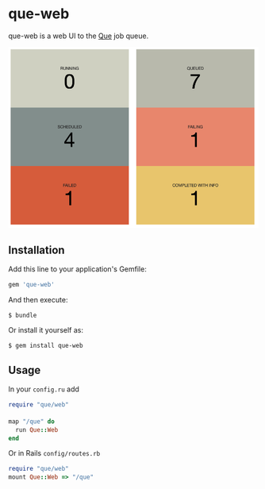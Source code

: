 # que-web

que-web is a web UI to the [Que](https://github.com/chanks/que) job queue.

![Que Web](https://raw.githubusercontent.com/statianzo/que-web/master/doc/queweb.png)

## Installation

Add this line to your application's Gemfile:

```ruby
gem 'que-web'
```

And then execute:

    $ bundle

Or install it yourself as:

    $ gem install que-web

## Usage

In your `config.ru` add

```ruby
require "que/web"

map "/que" do
  run Que::Web
end
```

Or in Rails `config/routes.rb`

```ruby
require "que/web"
mount Que::Web => "/que"
```
